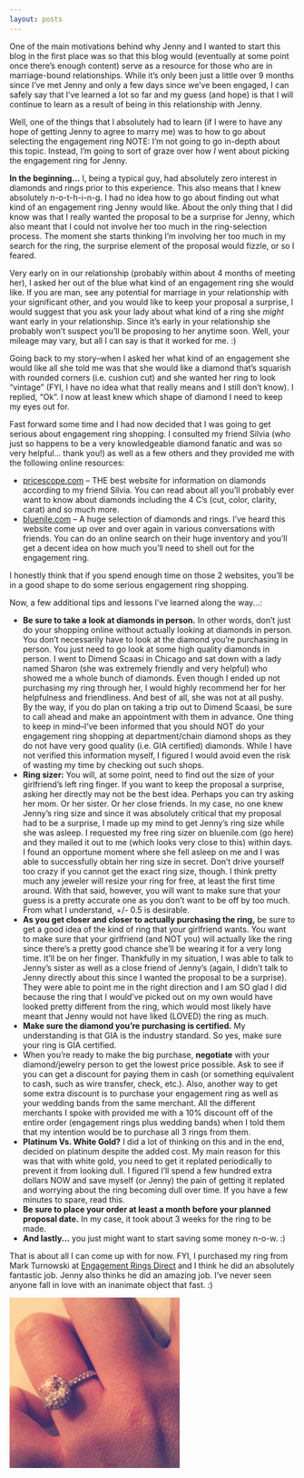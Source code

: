 ```yaml
---
layout: posts
---
```


One of the main motivations behind why Jenny and I wanted to start this blog in the first place was so that this blog would (eventually at some point once there’s enough content) serve as a resource for those who are in marriage-bound relationships.  While it’s only been just a little over 9 months since I’ve met Jenny and only a few days since we’ve been engaged, I can safely say that I’ve learned a lot so far and my guess (and hope) is that I will continue to learn as a result of being in this relationship with Jenny.

Well, one of the things that I absolutely had to learn (if I were to have any hope of getting Jenny to agree to marry me) was to how to go about selecting the engagement ring NOTE: I’m not going to go in-depth about this topic.  Instead, I’m going to sort of graze over how *I* went about picking the engagement ring for Jenny.

**In the beginning...** I, being a typical guy, had absolutely zero interest in diamonds and rings prior to this experience.  This also means that I knew absolutely n-o-t-h-i-n-g.  I had no idea how to go about finding out what kind of an engagement ring Jenny would like.  About the only thing that I did know was that I really wanted the proposal to be a surprise for Jenny, which also meant that I could not involve her too much in the ring-selection process.  The moment she starts thinking I’m involving her too much in my search for the ring, the surprise element of the proposal would fizzle, or so I feared.

Very early on in our relationship (probably within about 4 months of meeting her), I asked her out of the blue what kind of an engagement ring she would like.  If you are man, see any potential for marriage in your relationship with your significant other, and you would like to keep your proposal a surprise, I would suggest that you ask your lady about what kind of a ring she *might* want early in your relationship.  Since it’s early in your relationship she probably won’t suspect you’ll be proposing to her anytime soon.  Well, your mileage may vary, but all I can say is that it worked for me. :)

Going back to my story–when I asked her what kind of an engagement she would like all she told me was that she would like a diamond that’s squarish with rounded corners (i.e. cushion cut) and she wanted her ring to look “vintage” (FYI, I have no idea what that really means and I still don’t know).  I replied, “Ok”.  I now at least knew which shape of diamond I need to keep my eyes out for.

Fast forward some time and I had now decided that I was going to get serious about engagement ring shopping.  I consulted my friend Silvia (who just so happens to be a very knowledgeable diamond fanatic and was so very helpful… thank you!) as well as a few others and they provided me with the following online resources:

* [pricescope.com](pricescope.com) – THE best website for information on diamonds according to my friend Silvia.  You can read about all you’ll probably ever want to know about diamonds including the 4 C’s (cut, color, clarity, carat) and so much more.
* [bluenile.com](bluenile.com) – A huge selection of diamonds and rings.  I’ve heard this website come up over and over again in various conversations with friends.  You can do an online search on their huge inventory and you’ll get a decent idea on how much you’ll need to shell out for the engagement ring.

I honestly think that if you spend enough time on those 2 websites, you’ll be in a good shape to do some serious engagement ring shopping.

Now, a few additional tips and lessons I’ve learned along the way...:

* **Be sure to take a look at diamonds in person.**  In other words, don’t just do your shopping online without actually looking at diamonds in person.  You don’t necessarily have to look at the diamond you’re purchasing in person.  You just need to go look at some high quality diamonds in person.  I went to Dimend Scaasi in Chicago and sat down with a lady named Sharon (she was extremely friendly and very helpful) who showed me a whole bunch of diamonds.  Even though I ended up not purchasing my ring through her, I would highly recommend her for her helpfulness and friendliness.  And best of all, she was not at all pushy.  By the way, if you do plan on taking a trip out to Dimend Scaasi, be sure to call ahead and make an appointment with them in advance.  One thing to keep in mind–I’ve been informed that you should NOT do your engagement ring shopping at department/chain diamond shops as they do not have very good quality (i.e. GIA certified) diamonds.  While I have not verified this information myself, I figured I would avoid even the risk of wasting my time by checking out such shops.
* **Ring sizer:**  You will, at some point, need to find out the size of your girlfriend’s left ring finger.  If you want to keep the proposal a surprise, asking her directly may not be the best idea.  Perhaps you can try asking her mom.  Or her sister.  Or her close friends.  In my case, no one knew Jenny’s ring size and since it was absolutely critical that my proposal had to be a surprise, I made up my mind to get Jenny’s ring size while she was asleep.  I requested my free ring sizer on bluenile.com (go here) and they mailed it out to me (which looks very close to this) within days.  I found an opportune moment where she fell asleep on me and I was able to successfully obtain her ring size in secret.   Don’t drive yourself too crazy if you cannot get the exact ring size, though.  I think pretty much any jeweler will resize your ring for free, at least the first time around.  With that said, however, you will want to make sure that your guess is a pretty accurate one as you don’t want to be off by too much.  From what I understand, +/- 0.5 is desirable.
* **As you get closer and closer to actually purchasing the ring,** be sure to get a good idea of the kind of ring that your girlfriend wants.  You want to make sure that your girlfriend (and NOT you) will actually like the ring since there’s a pretty good chance she’ll be wearing it for a very long time.  It’ll be on her finger.  Thankfully in my situation, I was able to talk to Jenny’s sister as well as a close friend of Jenny’s (again, I didn’t talk to Jenny directly about this since I wanted the proposal to be a surprise).  They were able to point me in the right direction and I am SO  glad I did because the ring that I would’ve picked out on my own would have looked pretty different from the ring, which would most likely have meant that Jenny would not have liked (LOVED) the ring as much.
* **Make sure the diamond you’re purchasing is certified.**  My understanding is that GIA is the industry standard.  So yes, make sure your ring is GIA certified.
* When you’re ready to make the big purchase, **negotiate** with your diamond/jewelry person to get the lowest price possible.  Ask to see if you can get a discount for paying them in cash (or something equivalent to cash, such as wire transfer, check, etc.).  Also, another way to get some extra discount is to purchase your engagement ring as well as your wedding bands from the same merchant.  All the different merchants I spoke with provided me with a 10% discount off of the entire order (engagement rings plus wedding bands) when I told them that my intention would be to purchase all 3 rings from them.
* **Platinum Vs. White Gold?**  I did a lot of thinking on this and in the end, decided on platinum despite the added cost.  My main reason for this was that with white gold, you need to get it replated periodically to prevent it from looking dull.  I figured I’ll spend a few hundred extra dollars NOW and save myself (or Jenny) the pain of getting it replated and worrying about the ring becoming dull over time.  If you have a few minutes to spare, read this.
* **Be sure to place your order at least a month before your planned proposal date.**  In my case, it took about 3 weeks for the ring to be made.
* **And lastly...** you just might want to start saving some money n-o-w. :)

That is about all I can come up with for now. FYI, I purchased my ring from Mark Turnowski at [Engagement Rings Direct](http://www.engagementringsdirect.com) and I think he did an absolutely fantastic job.  Jenny also thinks he did an amazing job.  I’ve never seen anyone fall in love with an inanimate object that fast. :)

![Jenny's ring](/assets/img/jennyring.jpg)
